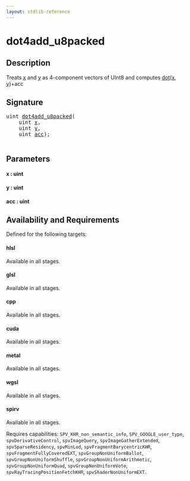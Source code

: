 ```yaml
---
layout: stdlib-reference
---
```


# dot4add\_u8packed

## Description

Treats <span class='code'><a href="dot4add_u8packed#decl-x" class="code_param">x</a></span> and <span class='code'><a href="dot4add_u8packed#decl-y" class="code_param">y</a></span> as 4-component vectors of <span class='code'>UInt8</span> and computes <span class='code'><a href="">dot</a>(<a href="#decl-x" class="code_param">x</a>, <a href="#decl-y" class="code_param">y</a>)+acc</span>




## Signature 

<pre>
<span class="code_keyword">uint</span> <a href="dot4add_u8packed">dot4add_u8packed</a>(
    <span class="code_keyword">uint</span> <a href="dot4add_u8packed#decl-x" class="code_param">x</a>,
    <span class="code_keyword">uint</span> <a href="dot4add_u8packed#decl-y" class="code_param">y</a>,
    <span class="code_keyword">uint</span> <a href="dot4add_u8packed#decl-acc" class="code_param">acc</a>);

</pre>

## Parameters

####  <a id="decl-x"></a>x  : uint
####  <a id="decl-y"></a>y  : uint
####  <a id="decl-acc"></a>acc  : uint

## Availability and Requirements

Defined for the following targets:

#### hlsl
Available in all stages.

#### glsl
Available in all stages.

#### cpp
Available in all stages.

#### cuda
Available in all stages.

#### metal
Available in all stages.

#### wgsl
Available in all stages.

#### spirv
Available in all stages.

Requires capabilities: `SPV_KHR_non_semantic_info`, `SPV_GOOGLE_user_type`, `spvDerivativeControl`, `spvImageQuery`, `spvImageGatherExtended`, `spvSparseResidency`, `spvMinLod`, `spvFragmentBarycentricKHR`, `spvFragmentFullyCoveredEXT`, `spvGroupNonUniformBallot`, `spvGroupNonUniformShuffle`, `spvGroupNonUniformArithmetic`, `spvGroupNonUniformQuad`, `spvGroupNonUniformVote`, `spvRayTracingPositionFetchKHR`, `spvShaderNonUniformEXT`.


